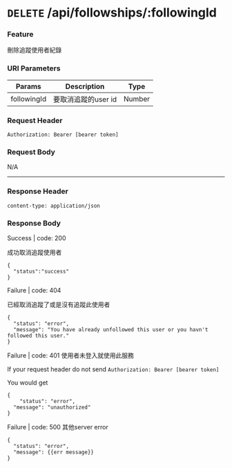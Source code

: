 # `DELETE` /api/followships/:followingId

### Feature

刪除追蹤使用者紀錄

### URI Parameters

| Params | Description | Type |
| --- | --- | --- |
| followingId | 要取消追蹤的user id | Number |

### Request Header

```
Authorization: Bearer [bearer token]
```

### Request Body

N/A

---

### Response Header

```
content-type: application/json
```

### Response Body

Success | code: 200

成功取消追蹤使用者

```
{
  "status":"success"
}
```

Failure | code: 404

已經取消追蹤了或是沒有追蹤此使用者

```
{
  "status": "error",
  "message": "You have already unfollowed this user or you havn't followed this user."
}
```

Failure | code: 401 使用者未登入就使用此服務

If your request header do not send
`Authorization: Bearer [bearer token]`

You would get

```
{
	"status": "error",
  "message": "unauthorized"
}
```

Failure | code: 500 其他server error

```
{
  "status": "error",
  "message": {{err message}}
}
```